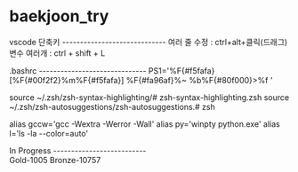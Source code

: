 # baekjoon_try
vscode 단축키 -----------------------------
여러 줄 수정 : ctrl+alt+클릭(드래그) 
변수 여러개 : ctrl + shift + L

.bashrc ------------------------------
PS1='%F{#f5fafa}[%F{#00f2f2}%m%F{#f5fafa}] %F{#fa96af}%~
%b%F{#80f000}>%f '

source ~/.zsh/zsh-syntax-highlighting/# zsh-syntax-highlighting.zsh
source ~/.zsh/zsh-autosuggestions/zsh-autosuggestions.# zsh

alias gccw='gcc -Wextra -Werror -Wall'
alias py='winpty python.exe'
alias l='ls -la --color=auto'


In Progress --------------------------\
Gold-1005
Bronze-10757

